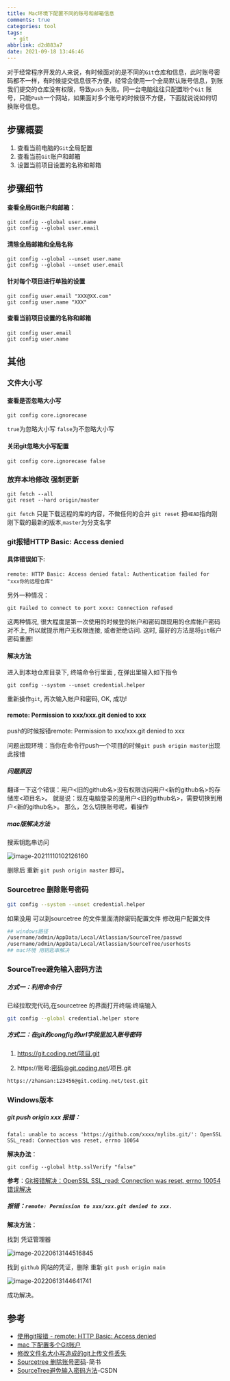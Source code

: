 ```yaml
---
title: Mac环境下配置不同的账号和邮箱信息
comments: true
categories: tool
tags:
  - git
abbrlink: d2d883a7
date: 2021-09-18 13:46:46
---
```


对于经常程序开发的人来说，有时候面对的是不同的`Git`仓库和信息，此时账号密码都不一样，有时候提交信息很不方便，经常会使用一个全局默认账号信息，到账我们提交的仓库没有权限，导致`push` 失败。同一台电脑往往只配置哟个`Git` 账号，只能`Push`一个网站，如果面对多个账号的时候很不方便，下面就说说如何切换账号信息。
<!--more-->

## 步骤概要

1. 查看当前电脑的`Git`全局配置
2. 查看当前`Git`账户和邮箱
3. 设置当前项目设置的名称和邮箱

## 步骤细节

#### 查看全局Git账户和邮箱：

```shell
git config --global user.name
git config --global user.email
```

#### 清除全局邮箱和全局名称

```shell
git config --global --unset user.name
git config --global --unset user.email
```

#### 针对每个项目进行单独的设置

```shell
git config user.email "XXX@XX.com"
git config user.name "XXX"
```

#### 查看当前项目设置的名称和邮箱

```shell
git config user.email
git config user.name
```

## 其他

### 文件大小写

#### 查看是否忽略大小写

```shell
git config core.ignorecase
```

  `true`为忽略大小写   `false`为不忽略大小写

#### 关闭git忽略大小写配置

```shell
git config core.ignorecase false
```

### 放弃本地修改 强制更新

```shell
git fetch --all
git reset --hard origin/master
```

`git fetch` 只是下载远程的库的内容，不做任何的合并 `git reset` 把`HEAD`指向刚刚下载的最新的版本,`master`为分支名字

### git报错HTTP Basic: Access denied

#### 具体错误如下:

```shell
remote: HTTP Basic: Access denied fatal: Authentication failed for "xxx你的远程仓库"
```

另外一种情况：

```shell
git Failed to connect to port xxxx: Connection refused
```

这两种情况, 很大程度是第一次使用的时候登的帐户和密码跟现用的仓库帐户密码对不上, 所以就提示用户无权限连接, 或者拒绝访问. 这时, 最好的方法是将`git`帐户密码重置!

#### 解决方法

进入到本地仓库目录下, 终端命令行里面 , 在弹出里输入如下指令

```shell
git config --system --unset credential.helper
```

重新操作`git`, 再次输入帐户和密码, OK, 成功!

#### remote: Permission to xxx/xxx.git denied to xxx

push的时候报错remote: Permission to xxx/xxx.git denied to xxx

问题出现环境：当你在命令行push一个项目的时候`git push origin master`出现此报错

##### 问题原因

翻译一下这个错误：用户<旧的github名>没有权限访问用户<新的github名>的存储库<项目名>。
就是说：现在电脑登录的是用户<旧的github名>，需要切换到用户<新的github名>。
那么，怎么切换账号呢，看操作

##### mac版解决方法

搜索钥匙串访问

![image-20211110102126160](Mac环境下配置不同的账号和邮箱信息/image-20211110102126160.png)

删除后 重新 `git push origin master` 即可。

### Sourcetree 删除账号密码

```bash
git config --system --unset credential.helper
```

如果没用 可以到sourcetree 的文件里面清除密码配置文件 修改用户配置文件

```bash
## windows路径
/username/admin/AppData/Local/Atlassian/SourceTree/passwd
/username/admin/AppData/Local/Atlassian/SourceTree/userhosts
## mac环境 用钥匙串解决
```

### SourceTree避免输入密码方法

##### 方式一：利用命令行

已经拉取完代码,在sourcetree 的界面打开终端:终端输入 

```bash
git config --global credential.helper store
```

##### 方式二：在git的congfig的url字段里加入账号密码

1. https://git.coding.net/项目.git

2. https://账号:密码@git.coding.net/项目.git

```bash
https://zhansan:123456@git.coding.net/test.git
```

### Windows版本

#####   git push origin xxx  报错：

```
fatal: unable to access 'https://github.com/xxxx/mylibs.git/': OpenSSL SSL_read: Connection was reset, errno 10054
```

**解决办法**：

```
git config --global http.sslVerify "false"
```

**参考**：[Git报错解决：OpenSSL SSL_read: Connection was reset, errno 10054 错误解决](https://blog.csdn.net/weixin_43945983/article/details/110882074)

##### 报错：`remote: Permission to xxx/xxx.git denied to xxx.`

**解决方法**：

找到 凭证管理器

![image-20220613144516845](Mac%E7%8E%AF%E5%A2%83%E4%B8%8B%E9%85%8D%E7%BD%AE%E4%B8%8D%E5%90%8C%E7%9A%84%E8%B4%A6%E5%8F%B7%E5%92%8C%E9%82%AE%E7%AE%B1%E4%BF%A1%E6%81%AF/image-20220613144516845.png)

找到 `github` 网站的凭证，删除 重新 `git push origin main`

![image-20220613144641741](Mac%E7%8E%AF%E5%A2%83%E4%B8%8B%E9%85%8D%E7%BD%AE%E4%B8%8D%E5%90%8C%E7%9A%84%E8%B4%A6%E5%8F%B7%E5%92%8C%E9%82%AE%E7%AE%B1%E4%BF%A1%E6%81%AF/image-20220613144641741.png)

   成功解决。



## 参考

- [使用git报错 - remote: HTTP Basic: Access denied](https://blog.csdn.net/qq_25835645/article/details/84390221)
- [mac 下配置多个Git账户](https://www.jianshu.com/p/692a79beca0d)
- [修改文件名大小写造成的git上传文件丢失](https://my.oschina.net/huibaifa/blog/3096818)
- [Sourcetree 删除账号密码](http://events.jianshu.io/p/2f63bb001f68)-简书
- [SourceTree避免输入密码方法](https://blog.csdn.net/jancywen/article/details/107232328)-CSDN



